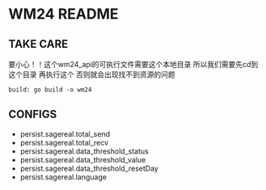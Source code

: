 # WM24 README

## TAKE CARE

要小心！！这个wm24_api的可执行文件需要这个本地目录
所以我们需要先cd到这个目录 再执行这个 否则就会出现找不到资源的问题

``` text
build: go build -o wm24
```

## CONFIGS

- persist.sagereal.total_send
- persist.sagereal.total_recv
- persist.sagereal.data_threshold_status
- persist.sagereal.data_threshold_value
- persist.sagereal.data_threshold_resetDay
- persist.sagereal.language
